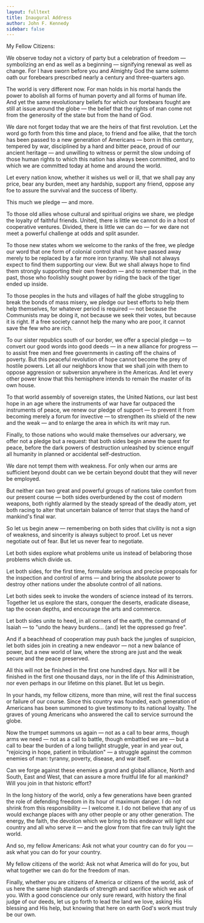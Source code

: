 ```yaml
---
layout: fulltext
title: Inaugural Address
author: John F. Kennedy
sidebar: false
---
```


<!-- <div>My Fellow Citizens:</div>

We observe today not a victory of party but a celebration of freedom — symbolizing <u>an end as well as a beginning</u><badge text="Antithesis 对偶"/> — signifying <u>renewal as well as change</u><badge text="Antithesis 对偶"/>. For I have sworn before you and Almighty God the same solemn oath our forebears prescribed nearly a century and three-quarters ago.

The world is very different now. For man holds in his mortal hands the power to abolish all forms of human poverty and all forms of human life. And yet the same revolutionary beliefs for which our forebears fought are still at issue around the globe — the belief that the rights of man come not from the generosity of the state but from the hand of God.

We dare not forget today that we are the heirs of that first revolution. Let the word go forth from this time and place, to friend and foe alike, that <u>the torch has been passed to a new generation of Americans</u><badge text="Metaphor 暗喻"/> — <u>born in this century, tempered by war, disciplined by a hard and bitter peace</u><badge text="Oxymoron 矛盾"/>, proud of our ancient heritage — and unwilling to witness or permit the slow undoing of those human rights to which this nation has always been committed, and to which we are committed today at home and around the world.

Let every nation know, whether it wishes us well or ill, that we shall <u>pay any price, bear any burden, meet any hardship, support any friend, oppose any foe</u><badge text="Parallelism 排比"/> to assure the survival and the success of liberty.

This much we pledge — and more.

<u>To</u><badge text="Parallelism 排比"/> those old allies whose cultural and spiritual origins we share, we pledge the loyalty of faithful friends. <u>United, there is little we cannot do in a host of cooperative ventures. Divided, there is little we can do — for we dare not meet a powerful challenge at odds and split asunder.</u><badge text="Antithesis 对偶"/><badge text="Understatement 含蓄"/>

<u>To</u><badge text="Parallelism 排比"/> those new states whom we welcome to the ranks of the free, we pledge our word that one form of colonial control shall not have passed away merely to be replaced by a far more iron tyranny. We shall not always expect to find them supporting our view. But we shall always hope to find them strongly supporting their own freedom — and to remember that, in the past, those who foolishly sought power by riding the back of the tiger ended up inside.

<u>To</u><badge text="Parallelism 排比"/> those peoples in the huts and villages of half the globe struggling to break the bonds of mass misery, we pledge our best efforts to help them help themselves, for whatever period is required — not because the Communists may be doing it, not because we seek their votes, but because it is right. If a free society cannot help the many who are poor, it cannot save the few who are rich.

<u>To</u><badge text="Parallelism 排比"/> our sister republics south of our border, we offer a special pledge — to convert our good words into good deeds — in a new alliance for progress — to assist free men and free governments in casting off the chains of poverty. But this peaceful revolution of hope cannot become the prey of hostile powers. Let all our neighbors know that we shall join with them to oppose aggression or subversion anywhere in the Americas. And let every other power know that this hemisphere intends to remain the master of its own house.

To that world assembly of sovereign states, the United Nations, our last best hope in an age where the instruments of war have far outpaced the instruments of peace, we renew our pledge of support — to prevent it from becoming merely a forum for invective — to strengthen its shield of the new and the weak — and to enlarge the area in which its writ may run.

Finally, to those nations who would make themselves our adversary, we offer not a pledge but a request: that both sides begin anew the quest for peace, before the dark powers of destruction unleashed by science engulf all humanity in planned or accidental self-destruction.

We dare not tempt them with weakness. For only when our arms are sufficient beyond doubt can we be certain beyond doubt that they will never be employed.

But neither can two great and powerful groups of nations take comfort from our present course — both sides overburdened by the cost of modern weapons, both rightly alarmed by the steady spread of the deadly atom, yet both racing to alter that uncertain balance of terror that stays the hand of mankind's final war.

So let us begin anew — remembering on both sides that civility is not a sign of weakness, and sincerity is always subject to proof. Let us never negotiate out of fear. But let us never fear to negotiate.

Let both sides explore what problems unite us instead of belaboring those problems which divide us.

Let both sides, for the first time, formulate serious and precise proposals for the inspection and control of arms — and bring the absolute power to destroy other nations under the absolute control of all nations.

Let both sides seek to invoke the wonders of science instead of its terrors. Together let us explore the stars, conquer the deserts, eradicate disease, tap the ocean depths, and encourage the arts and commerce.

Let both sides unite to heed, in all corners of the earth, the command of Isaiah — to "undo the heavy burdens... (and) let the oppressed go free".

And if a beachhead of cooperation may push back the jungles of suspicion, let both sides join in creating a new endeavor — not a new balance of power, but a new world of law, where the strong are just and the weak secure and the peace preserved.

All this will not be finished in the first one hundred days. Nor will it be finished in the first one thousand days, nor in the life of this Administration, nor even perhaps in our lifetime on this planet. But let us begin.

In your hands, my fellow citizens, more than mine, will rest the final success or failure of our course. Since this country was founded, each generation of Americans has been summoned to give testimony to its national loyalty. The graves of young Americans who answered the call to service surround the globe.

Now the trumpet summons us again — not as a call to bear arms, though arms we need — not as a call to battle, though embattled we are — but a call to bear the burden of a long twilight struggle, year in and year out, "rejoicing in hope, patient in tribulation" — a struggle against the common enemies of man: tyranny, poverty, disease, and war itself.

Can we forge against these enemies a grand and global alliance, North and South, East and West, that can assure a more fruitful life for all mankind? Will you join in that historic effort?

In the long history of the world, only a few generations have been granted the role of defending freedom in its hour of maximum danger. I do not shrink from this responsibility — I welcome it. I do not believe that any of us would exchange places with any other people or any other generation. The energy, the faith, the devotion which we bring to this endeavor will light our country and all who serve it — and the glow from that fire can truly light the world.

And so, my fellow Americans: Ask not what your country can do for you — ask what you can do for your country.

My fellow citizens of the world: Ask not what America will do for you, but what together we can do for the freedom of man.

Finally, whether you are citizens of America or citizens of the world, ask of us here the same high standards of strength and sacrifice which we ask of you. With a good conscience our only sure reward, with history the final judge of our deeds, let us go forth to lead the land we love, asking His blessing and His help, but knowing that here on earth God's work must truly be our own. -->

<div>My Fellow Citizens:</div>

We observe today not a victory of party but a celebration of freedom — symbolizing an end as well as a beginning — signifying renewal as well as change. For I have sworn before you and Almighty God the same solemn oath our forebears prescribed nearly a century and three-quarters ago.

The world is very different now. For man holds in his mortal hands the power to abolish all forms of human poverty and all forms of human life. And yet the same revolutionary beliefs for which our forebears fought are still at issue around the globe — the belief that the rights of man come not from the generosity of the state but from the hand of God.

We dare not forget today that we are the heirs of that first revolution. Let the word go forth from this time and place, to friend and foe alike, that the torch has been passed to a new generation of Americans — born in this century, tempered by war, disciplined by a hard and bitter peace, proud of our ancient heritage — and unwilling to witness or permit the slow undoing of those human rights to which this nation has always been committed, and to which we are committed today at home and around the world.

Let every nation know, whether it wishes us well or ill, that we shall pay any price, bear any burden, meet any hardship, support any friend, oppose any foe to assure the survival and the success of liberty.

This much we pledge — and more.

To those old allies whose cultural and spiritual origins we share, we pledge the loyalty of faithful friends. United, there is little we cannot do in a host of cooperative ventures. Divided, there is little we can do — for we dare not meet a powerful challenge at odds and split asunder.

To those new states whom we welcome to the ranks of the free, we pledge our word that one form of colonial control shall not have passed away merely to be replaced by a far more iron tyranny. We shall not always expect to find them supporting our view. But we shall always hope to find them strongly supporting their own freedom — and to remember that, in the past, those who foolishly sought power by riding the back of the tiger ended up inside.

To those peoples in the huts and villages of half the globe struggling to break the bonds of mass misery, we pledge our best efforts to help them help themselves, for whatever period is required — not because the Communists may be doing it, not because we seek their votes, but because it is right. If a free society cannot help the many who are poor, it cannot save the few who are rich.

To our sister republics south of our border, we offer a special pledge — to convert our good words into good deeds — in a new alliance for progress — to assist free men and free governments in casting off the chains of poverty. But this peaceful revolution of hope cannot become the prey of hostile powers. Let all our neighbors know that we shall join with them to oppose aggression or subversion anywhere in the Americas. And let every other power know that this hemisphere intends to remain the master of its own house.

To that world assembly of sovereign states, the United Nations, our last best hope in an age where the instruments of war have far outpaced the instruments of peace, we renew our pledge of support — to prevent it from becoming merely a forum for invective — to strengthen its shield of the new and the weak — and to enlarge the area in which its writ may run.

Finally, to those nations who would make themselves our adversary, we offer not a pledge but a request: that both sides begin anew the quest for peace, before the dark powers of destruction unleashed by science engulf all humanity in planned or accidental self-destruction.

We dare not tempt them with weakness. For only when our arms are sufficient beyond doubt can we be certain beyond doubt that they will never be employed.

But neither can two great and powerful groups of nations take comfort from our present course — both sides overburdened by the cost of modern weapons, both rightly alarmed by the steady spread of the deadly atom, yet both racing to alter that uncertain balance of terror that stays the hand of mankind's final war.

So let us begin anew — remembering on both sides that civility is not a sign of weakness, and sincerity is always subject to proof. Let us never negotiate out of fear. But let us never fear to negotiate.

Let both sides explore what problems unite us instead of belaboring those problems which divide us.

Let both sides, for the first time, formulate serious and precise proposals for the inspection and control of arms — and bring the absolute power to destroy other nations under the absolute control of all nations.

Let both sides seek to invoke the wonders of science instead of its terrors. Together let us explore the stars, conquer the deserts, eradicate disease, tap the ocean depths, and encourage the arts and commerce.

Let both sides unite to heed, in all corners of the earth, the command of Isaiah — to "undo the heavy burdens... (and) let the oppressed go free".

And if a beachhead of cooperation may push back the jungles of suspicion, let both sides join in creating a new endeavor — not a new balance of power, but a new world of law, where the strong are just and the weak secure and the peace preserved.

All this will not be finished in the first one hundred days. Nor will it be finished in the first one thousand days, nor in the life of this Administration, nor even perhaps in our lifetime on this planet. But let us begin.

In your hands, my fellow citizens, more than mine, will rest the final success or failure of our course. Since this country was founded, each generation of Americans has been summoned to give testimony to its national loyalty. The graves of young Americans who answered the call to service surround the globe.

Now the trumpet summons us again — not as a call to bear arms, though arms we need — not as a call to battle, though embattled we are — but a call to bear the burden of a long twilight struggle, year in and year out, "rejoicing in hope, patient in tribulation" — a struggle against the common enemies of man: tyranny, poverty, disease, and war itself.

Can we forge against these enemies a grand and global alliance, North and South, East and West, that can assure a more fruitful life for all mankind? Will you join in that historic effort?

In the long history of the world, only a few generations have been granted the role of defending freedom in its hour of maximum danger. I do not shrink from this responsibility — I welcome it. I do not believe that any of us would exchange places with any other people or any other generation. The energy, the faith, the devotion which we bring to this endeavor will light our country and all who serve it — and the glow from that fire can truly light the world.

And so, my fellow Americans: Ask not what your country can do for you — ask what you can do for your country.

My fellow citizens of the world: Ask not what America will do for you, but what together we can do for the freedom of man.

Finally, whether you are citizens of America or citizens of the world, ask of us here the same high standards of strength and sacrifice which we ask of you. With a good conscience our only sure reward, with history the final judge of our deeds, let us go forth to lead the land we love, asking His blessing and His help, but knowing that here on earth God's work must truly be our own.